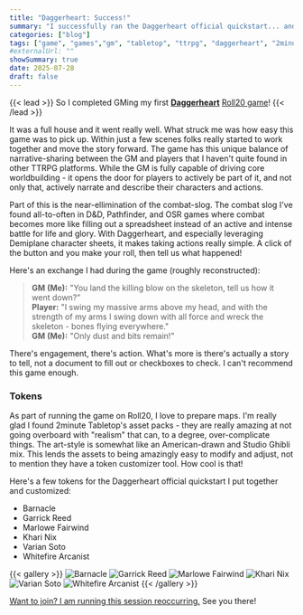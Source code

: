 ```yaml
---
title: "Daggerheart: Success!"
summary: "I successfully ran the Daggerheart official quickstart... and it went really well! Plus made some custom tokens!"
categories: ["blog"]
tags: ["game", "games","gm", "tabletop", "ttrpg", "daggerheart", "2minute"]
#externalUrl: ""
showSummary: true
date: 2025-07-28
draft: false
---
```


{{< lead >}}
So I completed GMing my first [**Daggerheart**](https://www.daggerheart.com/) [Roll20 game](https://app.roll20.net/campaigns/details/19862046/daggerheart-quickstart-official-learn2play)!
{{< /lead >}}

It was a full house and it went really well. What struck me was how easy this game was to pick up. Within just a few scenes folks really started to 
work together and move the story forward. The game has this unique balance of narrative-sharing between the GM and players that I haven't quite
found in other TTRPG platforms. While the GM is fully capable of driving core worldbuilding - it opens the door for players to actively be part of
it, and not only that, actively narrate and describe their characters and actions.

Part of this is the near-ellimination of the combat-slog. The combat slog I've found all-to-often in D&D, Pathfinder, and OSR games where combat
becomes more like filling out a spreadsheet instead of an active and intense battle for life and glory. With Daggerheart, and especially leveraging 
Demiplane character sheets, it makes taking actions really simple. A click of the button and you make your roll, then tell us what happened!

Here's an exchange I had during the game (roughly reconstructed):

> **GM (Me):** "You land the killing blow on the skeleton, tell us how it went down?"    
> **Player:** "I swing my massive arms above my head, and with the strength of my arms I swing down with all force and wreck the skeleton - bones flying everywhere."    
> **GM (Me):** "Only dust and bits remain!"

There's engagement, there's action. What's more is there's actually a story to tell, not a document to fill out or checkboxes to check. I can't recommend this game enough. 

### Tokens
As part of running the game on Roll20, I love to prepare maps. I'm really glad I found 2minute Tabletop's asset packs - they are really amazing at not going
overboard with "realism" that can, to a degree, over-complicate things. The art-style is somewhat like an American-drawn and Studio Ghibli mix. This lends the
assets to being amazingly easy to modify and adjust, not to mention they have a token customizer tool. How cool is that!

Here's a few tokens for the Daggerheart official quickstart I put together and customized:

- Barnacle
- Garrick Reed
- Marlowe Fairwind
- Khari Nix
- Varian Soto
- Whitefire Arcanist

{{< gallery >}}
<img src="barnacle.png" alt="Barnacle" class="grid-w33 md:grid-w33 xl:grid-w25" />
<img src="garrick-reed.png" alt="Garrick Reed" class="grid-w33 md:grid-w33 xl:grid-w25" />
<img src="marlowe-fairwind.png" alt="Marlowe Fairwind" class="grid-w33 md:grid-w33 xl:grid-w25" />
<img src="khari-nix.png" style="max-height: 256px" alt="Khari Nix"  class="grid-w33 md:grid-w33 xl:grid-w25"/>
<img src="varian-soto.png" alt="Varian Soto" class="grid-w33 md:grid-w33 xl:grid-w25" />
<img src="whitefire-arcanist.png" alt="Whitefire Arcanist" class="grid-w33 md:grid-w33 xl:grid-w25" />
{{< /gallery >}}

[Want to join? I am running this session reoccurring.](https://app.roll20.net/lfg/listing/426100/daggerheart-quickstart-official-learn2play) See you there!